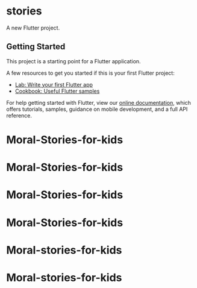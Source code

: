 # stories

A new Flutter project.

## Getting Started

This project is a starting point for a Flutter application.

A few resources to get you started if this is your first Flutter project:

- [Lab: Write your first Flutter app](https://flutter.dev/docs/get-started/codelab)
- [Cookbook: Useful Flutter samples](https://flutter.dev/docs/cookbook)

For help getting started with Flutter, view our
[online documentation](https://flutter.dev/docs), which offers tutorials,
samples, guidance on mobile development, and a full API reference.
# Moral-Stories-for-kids
# Moral-Stories-for-kids
# Moral-Stories-for-kids
# Moral-Stories-for-kids
# Moral-stories-for-kids
# Moral-stories-for-kids
